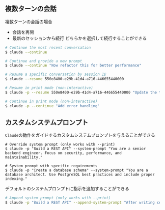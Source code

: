 
## 複数ターンの会話
複数ターンの会話の場合
- 会話を再開
- 最新のセッションから続行
どちらかを選択して続行することができる

```bash
# Continue the most recent conversation
$ claude --continue

# Continue and provide a new prompt
$ claude --continue "Now refactor this for better performance"

# Resume a specific conversation by session ID
$ claude --resume 550e8400-e29b-41d4-a716-446655440000

# Resume in print mode (non-interactive)
$ claude -p --resume 550e8400-e29b-41d4-a716-446655440000 "Update the tests"

# Continue in print mode (non-interactive)
$ claude -p --continue "Add error handling"
```

## カスタムシステムプロンプト
`Claude`の動作をガイドするカスタムシステムプロンプトを与えることができる
```
# Override system prompt (only works with --print)
$ claude -p "Build a REST API" --system-prompt "You are a senior backend engineer. Focus on security, performance, and maintainability."

# System prompt with specific requirements
$ claude -p "Create a database schema" --system-prompt "You are a database architect. Use PostgreSQL best practices and include proper indexing."
```

デフォルトのシステムプロンプトに指示を追加することができる
```bash
# Append system prompt (only works with --print)
$ claude -p "Build a REST API" --append-system-prompt "After writing code, be sure to code review yourself."
```